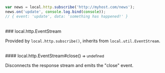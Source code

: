 ```javascript
var news = local.http.subscribe('http://myhost.com/news');
news.on('update', console.log.bind(console));
// { event: 'update', data: 'something has happened!' }
```

<br/>
### local.http.EventStream

Provided by `local.http.subscribe()`, inherits from `local.util.EventStream`.

<br/>
#### local.http.EventStream#close() <small>=> undefined</small>

Disconnects the response stream and emits the "close" event.